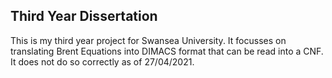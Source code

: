 ## Third Year Dissertation

This is my third year project for Swansea University. It focusses on translating Brent Equations into DIMACS format that can be read into a CNF. It does not do so correctly as of 27/04/2021.
